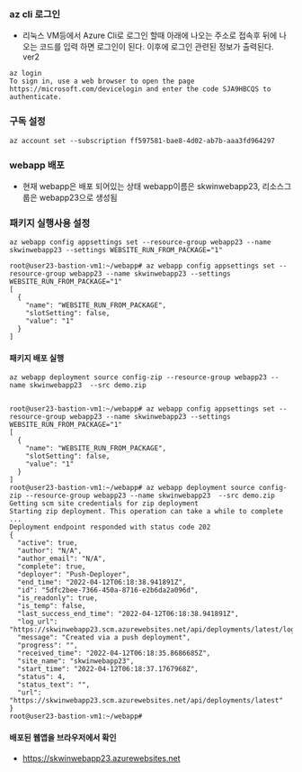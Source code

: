 ### az cli 로그인 
- 리눅스 VM등에서 Azure Cli로 로그인 할때 아래에 나오는 주소로 접속후  뒤에 나오는 코드를 입력 하면 로그인이 된다. 이후에 로그인 관련된 정보가 출력된다. ver2

```
az login
To sign in, use a web browser to open the page https://microsoft.com/devicelogin and enter the code SJA9HBCQS to authenticate.
```

### 구독 설정 
```
az account set --subscription ff597581-bae8-4d02-ab7b-aaa3fd964297
```

### webapp 배포 
- 현재 webapp은 배포 되어있는 상태 webapp이름은 skwinwebapp23, 리소스그룹은 webapp23으로 생성됨



### 패키지 실행사용 설정
```
az webapp config appsettings set --resource-group webapp23 --name skwinwebapp23 --settings WEBSITE_RUN_FROM_PACKAGE="1"

root@user23-bastion-vm1:~/webapp# az webapp config appsettings set --resource-group webapp23 --name skwinwebapp23 --settings WEBSITE_RUN_FROM_PACKAGE="1"
[
  {
    "name": "WEBSITE_RUN_FROM_PACKAGE",
    "slotSetting": false,
    "value": "1"
  }
]
```
#### 패키지 배포 실행
```
az webapp deployment source config-zip --resource-group webapp23 --name skwinwebapp23  --src demo.zip


root@user23-bastion-vm1:~/webapp# az webapp config appsettings set --resource-group webapp23 --name skwinwebapp23 --settings WEBSITE_RUN_FROM_PACKAGE="1"
[
  {
    "name": "WEBSITE_RUN_FROM_PACKAGE",
    "slotSetting": false,
    "value": "1"
  }
]
root@user23-bastion-vm1:~/webapp# az webapp deployment source config-zip --resource-group webapp23 --name skwinwebapp23  --src demo.zip
Getting scm site credentials for zip deployment
Starting zip deployment. This operation can take a while to complete ...
Deployment endpoint responded with status code 202
{
  "active": true,
  "author": "N/A",
  "author_email": "N/A",
  "complete": true,
  "deployer": "Push-Deployer",
  "end_time": "2022-04-12T06:18:38.941891Z",
  "id": "5dfc2bee-7366-450a-8716-e2b6da2a096d",
  "is_readonly": true,
  "is_temp": false,
  "last_success_end_time": "2022-04-12T06:18:38.941891Z",
  "log_url": "https://skwinwebapp23.scm.azurewebsites.net/api/deployments/latest/log",
  "message": "Created via a push deployment",
  "progress": "",
  "received_time": "2022-04-12T06:18:35.8686685Z",
  "site_name": "skwinwebapp23",
  "start_time": "2022-04-12T06:18:37.1767968Z",
  "status": 4,
  "status_text": "",
  "url": "https://skwinwebapp23.scm.azurewebsites.net/api/deployments/latest"
}
root@user23-bastion-vm1:~/webapp# 
```

#### 배포된 웹앱을 브라우저에서 확인

- https://skwinwebapp23.azurewebsites.net

